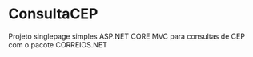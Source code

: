 # ConsultaCEP

Projeto singlepage simples ASP.NET CORE MVC para consultas de CEP com o pacote CORREIOS.NET
